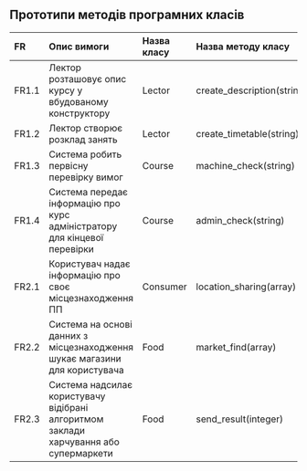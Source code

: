 ## Прототипи методів програмних класів
|FR    |Опис вимоги   |Назва класу |Назва методу класу|
|:-    |:-            |:-          |:-                |
| FR1.1 | Лектор розташовує опис курсу у вбудованому конструктору | Lector | create_description(string) |
| FR1.2 | Лектор створює розклад занять | Lector | create_timetable(string)  |
| FR1.3 | Система робить первісну перевірку вимог | Course | machine_check(string) |
| FR1.4 | Система передає інформацію про курс адміністратору для кінцевої перевірки | Course | admin_check(string) |
| FR2.1 | Користувач надає інформацію про своє місцезнаходження ПП | Сonsumer | location_sharing(array) |
| FR2.2 | Система на основі данних з місцезнаходження шукає магазини для користувача | Food | market_find(array) |
| FR2.3 | Система надсилає користувачу відібрані алгоритмом заклади харчування або супермаркети | Food | send_result(integer) |
